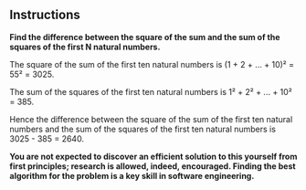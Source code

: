## Instructions
**Find the difference between the square of the sum and the sum of the squares of the first N natural numbers.**

The square of the sum of the first ten natural numbers is (1 + 2 + ... + 10)² = 55² = 3025.

The sum of the squares of the first ten natural numbers is 1² + 2² + ... + 10² = 385.

Hence the difference between the square of the sum of the first ten natural numbers and the sum of the squares of the first ten natural numbers is 3025 - 385 = 2640.

**You are not expected to discover an efficient solution to this yourself from first principles; research is allowed, indeed, encouraged. Finding the best algorithm for the problem is a key skill in software engineering.**